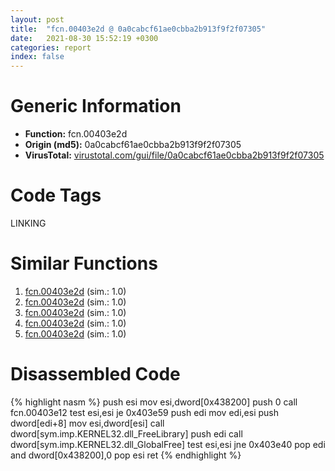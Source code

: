 ```yaml
---
layout: post
title:  "fcn.00403e2d @ 0a0cabcf61ae0cbba2b913f9f2f07305"
date:   2021-08-30 15:52:19 +0300
categories: report
index: false
---
```


# Generic Information
- **Function:** fcn.00403e2d
- **Origin (md5):** 0a0cabcf61ae0cbba2b913f9f2f07305
- **VirusTotal:** [virustotal.com/gui/file/0a0cabcf61ae0cbba2b913f9f2f07305][virustotal_ref]

# Code Tags
<span class="tag" id="LINKING">LINKING</span>


# Similar Functions

1. [fcn.00403e2d][similar_1_ref] (sim.: 1.0)
2. [fcn.00403e2d][similar_2_ref] (sim.: 1.0)
3. [fcn.00403e2d][similar_3_ref] (sim.: 1.0)
4. [fcn.00403e2d][similar_4_ref] (sim.: 1.0)
5. [fcn.00403e2d][similar_5_ref] (sim.: 1.0)


# Disassembled Code

{% highlight nasm %}
push esi
mov esi,dword[0x438200]
push 0
call fcn.00403e12
test esi,esi
je 0x403e59
push edi
mov edi,esi
push dword[edi+8]
mov esi,dword[esi]
call dword[sym.imp.KERNEL32.dll_FreeLibrary]
push edi
call dword[sym.imp.KERNEL32.dll_GlobalFree]
test esi,esi
jne 0x403e40
pop edi
and dword[0x438200],0
pop esi
ret 
{% endhighlight %}


[similar_1_ref]: /report/fcn.00403e2d@8f8b2c5d43e03af62d4bc097b3275f12
[similar_2_ref]: /report/fcn.00403e2d@987f3285b149a8407c283e379c3f1665
[similar_3_ref]: /report/fcn.00403e2d@6c8b5339bada4cbd03f0f446da640707
[similar_4_ref]: /report/fcn.00403e2d@e7582fc3dadb394a1457ab7e7fbbe9a7
[similar_5_ref]: /report/fcn.00403e2d@e88e20d68d7b3df5aa8f6d5028e52001
[virustotal_ref]: https://www.virustotal.com/gui/file/0a0cabcf61ae0cbba2b913f9f2f07305